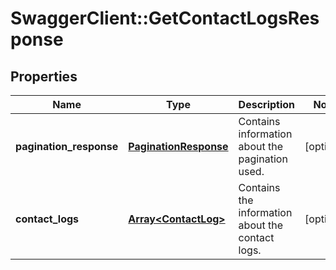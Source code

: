 # SwaggerClient::GetContactLogsResponse

## Properties
Name | Type | Description | Notes
------------ | ------------- | ------------- | -------------
**pagination_response** | [**PaginationResponse**](PaginationResponse.md) | Contains information about the pagination used. | [optional] 
**contact_logs** | [**Array&lt;ContactLog&gt;**](ContactLog.md) | Contains the information about the contact logs. | [optional] 



